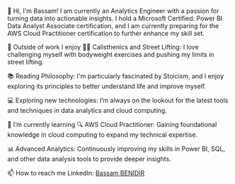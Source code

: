 👋 Hi, I'm Bassam!
I am currently an Analytics Engineer with a passion for turning data into actionable insights. I hold a Microsoft Certified: Power BI Data Analyst Associate certification, and I am currently preparing for the AWS Cloud Practitioner certification to further enhance my skill set.

👀 Outside of work I enjoy
🏋️‍♂️ Calisthenics and Street Lifting: I love challenging myself with bodyweight exercises and pushing my limits in street lifting.

📚 Reading Philosophy: I'm particularly fascinated by Stoicism, and I enjoy exploring its principles to better understand life and improve myself.

💻 Exploring new technologies: I’m always on the lookout for the latest tools and techniques in data analytics and cloud computing.

🌱 I’m currently learning
🔍 AWS Cloud Practitioner: Gaining foundational knowledge in cloud computing to expand my technical expertise.

📊 Advanced Analytics: Continuously improving my skills in Power BI, SQL, and other data analysis tools to provide deeper insights.

📫 How to reach me
LinkedIn: [Bassam BENIDIR](https://www.linkedin.com/in/bassam-benidir-587b52197/)
